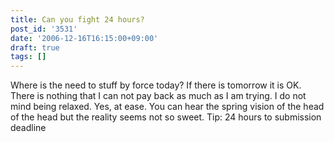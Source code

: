```yaml
---
title: Can you fight 24 hours?
post_id: '3531'
date: '2006-12-16T16:15:00+09:00'
draft: true
tags: []
---
```


Where is the need to stuff by force today? If there is tomorrow it is OK. There is nothing that I can not pay back as much as I am trying. I do not mind being relaxed. Yes, at ease. You can hear the spring vision of the head of the head but the reality seems not so sweet. Tip: 24 hours to submission deadline
